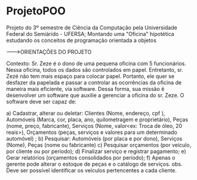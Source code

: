 # ProjetoPOO
Projeto do 3º semestre de Ciência da Computação pela Universidade Federal do Semiárido - UFERSA;
Montando uma "Oficina" hipotética estudando os conceitos de programação orientada a objetos

--->ORIENTAÇÕES DO PROJETO

Contexto: Sr. Zeze é o dono de uma pequena oficina com 5 funcionários. Nessa oficina, todos os
dados são controlados em papel. Entretanto, sr. Zezé não tem mais espaço para colocar papel.
Portanto, ele quer se desfazer da papelada e passar a controlar as ocorrências da oficina de maneira
mais eficiente, via software. Dessa forma, sua missão é desenvolver um software que auxilie a
gerenciar a oficina do sr. Zeze. O software deve ser capaz de:

a) Cadastrar, alterar ou deletar: Clientes (Nome, endereço, cpf ), Automóveis (Marca, cor, placa,
ano, quilometragem e proprietário), Peças (nome, preço, fabricante), Serviços (Nome, valor<ex:
Troca de óleo, 20 reais>), Orçamentos (peças, serviços e valores para um determinado
automóvel) ;
b) Pesquisar: Automóveis (por placa e por dono), Serviços (Nome), Peças (nome ou fabricante)
c) Pesquisar orçamentos (por veículo, por cliente ou por período);
d) Finalizar serviço e registrar pagamento;
e) Gerar relatórios (orçamentos consolidados por período);
f) Apenas o gerente pode alterar o estoque de peças e o catálogo de serviços.
obs. Deve ser possível identificar os veículos pertencentes a cada cliente.
